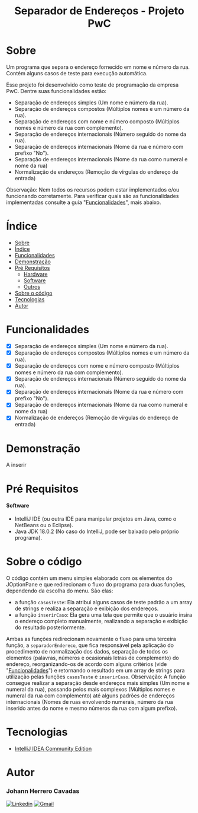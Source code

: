 <h1 align = "center">Separador de Endereços - Projeto PwC </h1>

# Sobre
Um programa que separa o endereço fornecido em nome e número da rua. Contém alguns casos de teste para execução automática.

Esse projeto foi desenvolvido como teste de programação da empresa PwC. Dentre suas funcionalidades estão:

- Separação de endereços simples (Um nome e número da rua).
- Separação de endereços compostos (Múltiplos nomes e um número da rua).
- Separação de endereços com nome e número composto (Múltiplos nomes e número da rua com complemento).
- Separação de endereços internacionais (Número seguido do nome da rua).
- Separação de endereços internacionais (Nome da rua e número com prefixo "No").
- Separação de endereços internacionais (Nome da rua como numeral e nome da rua)
- Normalização de endereços (Remoção de vírgulas do endereço de entrada) 

Observação: Nem todos os recursos podem estar implementados e/ou funcionando corretamente. Para verificar quais são as funcionalidades implementadas consulte a guia "[Funcionalidades](#Funcionalidades)", mais abaixo.

# Índice

* [Sobre](#sobre)
* [Índice](#indice)
* [Funcionalidades](#funcionalidades)
* [Demonstração](#demonstracao)
* [Pré Requisitos](#pre-requisitos)
    * [Hardware](#hardware)
    * [Software](#software)
    * [Outros](#outros)
* [Sobre o código](#sobre-o-código)
* [Tecnologias](#tecnologias)
* [Autor](#autor)


# Funcionalidades

- [x] Separação de endereços simples (Um nome e número da rua).
- [x] Separação de endereços compostos (Múltiplos nomes e um número da rua).
- [x] Separação de endereços com nome e número composto (Múltiplos nomes e número da rua com complemento).
- [x] Separação de endereços internacionais (Número seguido do nome da rua).
- [x] Separação de endereços internacionais (Nome da rua e número com prefixo "No").
- [x] Separação de endereços internacionais (Nome da rua como numeral e nome da rua)
- [x] Normalização de endereços (Remoção de vírgulas do endereço de entrada)

# Demonstração
A inserir

# Pré Requisitos

#### Software
- IntelliJ IDE (ou outra IDE para manipular projetos em Java, como o NetBeans ou o Eclipse).
- Java JDK 18.0.2 (No caso do IntelliJ, pode ser baixado pelo próprio programa).

# Sobre o código
O código contém um menu simples elaborado com os elementos do JOptionPane e que redirecionam o fluxo do programa para duas funções, dependendo da escolha do menu. São elas:
- a função `casosTeste`: Ela atribui alguns casos de teste padrão a um array de strings e realiza a separação e exibição dos endereços.
- a função `inserirCaso`: Ela gera uma tela que permite que o usuário insira o endereço completo manualmente, realizando a separação e exibição do resultado posteriormente.

Ambas as funções redirecionam novamente o fluxo para uma terceira função, a `separadorEndereco`, que fica responsável pela aplicação do procedimento de normalização dos dados, separação de todos os elementos (palavras, números e ocasionais letras de complemento) do endereço, reorganizando-os de acordo com alguns critérios (vide "[Funcionalidades](#Funcionalidades)") e retornando o resultado em um array de strings para utilização pelas funções `casosTeste` e `inserirCaso`.
Observação: A função consegue realizar a separação desde endereços mais simples (Um nome e numeral da rua), passando pelos mais complexos (Múltiplos nomes e numeral da rua com complemento) até alguns padrões de endereços internacionais (Nomes de ruas envolvendo numerais, número da rua inserido antes do nome e mesmo números da rua com algum prefixo).

# Tecnologias
- [IntelliJ IDEA Community Edition](https://www.jetbrains.com/idea/)



# Autor
### Johann Herrero Cavadas
[![Linkedin](https://img.shields.io/badge/LinkedIn-0077B5?style=for-the-badge&logo=linkedin&logoColor=white)](https://www.linkedin.com/in/jherrerocavadas/)
[![Gmail](https://img.shields.io/badge/Gmail-D14836?style=for-the-badge&logo=gmail&logoColor=white)](mailto:jherrerocavadas@gmail.com?Subject=Contato%20github%20-%20Repositório%20Projeto_PwC)


